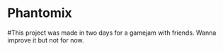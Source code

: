 # Phantomix
#This project was made in two days for a gamejam with friends. Wanna improve it but not for now. 
